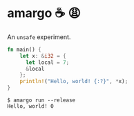 # amargo :coffee: :weary:

An `unsafe` experiment.

```rust
fn main() {
    let x: &i32 = {
      let local = 7;
      &local
    };
    println!("Hello, world! {:?}", *x);
}
```

```
$ amargo run --release
Hello, world! 0
```